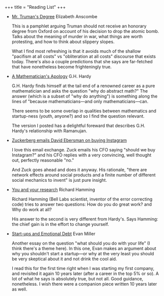 +++
title = "Reading List"
+++

<div class="not-prose">
<ul>
<li class="mb-5">
  <a href="/assets/anscombe_truman.pdf" class="text-orange-700 underline capitalize font-display">
    Mr. Truman's Degree</a> 
  <span class="ml-1 text-xs font-bold uppercase font-display">
    Elizabeth Anscombe
  </span> 
  <p class="mb-2">
  This is a pamphlet arguing Truman should not receive an honorary degree from Oxford on account of his decision to drop the atomic bomb. Talks about the meaning of murder in war, what things are worth protesting, and how to think about slippery slopes.</p>
  <p>What I find most refreshing is that it avoids much of the shallow "pacifism at all costs" vs "obliteration at all costs" discourse that exists today. There's also a couple predictions that she says are far-fetched that have nonetheless become frighteningly true.</p>

<li class="mb-5">
<a href="/assets/a_mathematicians_apology_w_intro.pdf" class="text-orange-700 underline capitalize font-display">
  A Mathematician's Apology</a> 
  <span class="ml-1 text-xs font-bold uppercase font-display">
  G.H. Hardy</span> 
  <p class="mb-2">G.H. Hardy finds himself at the tail end of a renowned career as a pure mathematician and asks the question "why do abstract math?" The answer (which is a subset of "why do <span class="italic"> anything</span>") is something along the lines of "because mathematicians&mdash;and only mathematicians&mdash;can.
  </p>
  <p>There seems to be some overlap in qualities between mathematics and startup-ness (youth, anyone?) and so I find the question relevant.</p>
  <p>The version I posted has a delightful foreward that describes G.H. Hardy's relationship with Ramanujan.</p>
</li>

<li class="mb-5">
  <a href="/reading_list/zuck-ebersman-exchange.html" class="text-orange-700 underline capitalize font-display">
  Zuckerberg emails David Ebersman on buying Instagram</a>
  <p class="mb-2">
  I love this email exchange. Zuck emails his CFO saying "should we buy Instagram?" and his CFO replies with a very convincing, well thought out, perfectly reasonable "no."
  </p>
  <p>And Zuck goes ahead and does it anyway. His rationale, "there are network effects around social products and a finite number of different social mechanics to invent" is just pure insight.</p>
</li>

<li class="mb-5">
  <a href="/assets/hamming_you_and_your_research.pdf" class="text-orange-700 underline capitalize font-display">
  You and your research</a>
  <span class="ml-1 text-xs font-bold uppercase font-display">
  Richard Hamming</span> 
  <p class="mb-2">Richard Hamming (Bell Labs scientist, inventor of the error correcting code) tries to answer two questions: How do you do great work? and Why do work at all?</p>
  <p>His answer to the second is very different from Hardy's. Says Hamming: <span class="italic">the chief gain is in the effort to change yourself.</span>
  </p>



</li>
<li class="mb-5">
  <a href="https://www.evanmiller.org/start-ups-and-emotional-debt.html" class="text-orange-700 underline capitalize font-display">
  Start-ups and Emotional Debt</a>
  <span class="ml-1 text-xs font-bold uppercase font-display">
  Evan Miller</span> 
  <p class="mb-2">Another essay on the question "what should you do with your life" (I think there's a theme here). In this one, Evan makes an argument about why you shouldn't start a startup&mdash;or why at the very least you should be very skeptical about it and not drink the cool aid.</p>
  <p>I read this for the first time right when I was starting my first company, and revisited it again 10 years later (after a career in the top 5% or so). A lot of what he says is absolutely true, but not all. Good guidance, nonetheless. I wish there were a companion piece written 10 years later as well.</p>
</ul>
</div>